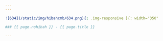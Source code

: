 ```yaml
---
---

![634](/static/img/hibahcmb/634.png){: .img-responsive }{: width="350" }

### {{ page.nohibah }} - {{ page.title }}

---
```

